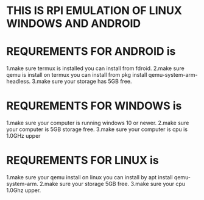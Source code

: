 # THIS IS RPI EMULATION OF LINUX WINDOWS AND ANDROID
# REQUREMENTS FOR ANDROID is
1.make sure termux is installed you can install from fdroid.
2.make sure qemu is install on termux you can install from pkg install qemu-system-arm-headless.
3.make sure your storage has 5GB free.
# REQUREMENTS FOR WINDOWS is
1.make sure your computer is running windows 10 or newer.
2.make sure your computer is 5GB storage free.
3.make sure your computer is cpu is 1.0GHz upper
# REQUREMENTS FOR LINUX is
1.make sure your qemu install on linux you can install by apt install qemu-system-arm.
2.make sure your storage 5GB free.
3.make sure your cpu 1.0Ghz upper.
